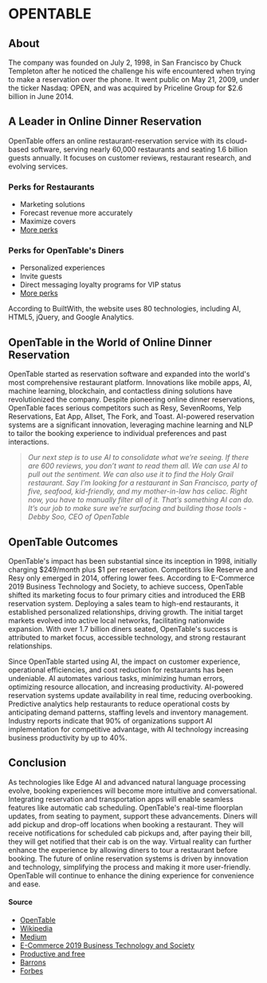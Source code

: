 # OPENTABLE
## About 
 The company was founded on July 2, 1998, in San Francisco by Chuck Templeton after he noticed the challenge his wife encountered when trying to make a reservation over the phone. It went public on May 21, 2009, under the ticker Nasdaq: OPEN, and was acquired by Priceline Group for $2.6 billion in June 2014.
## A Leader in Online Dinner Reservation
OpenTable offers an online restaurant-reservation service with its cloud-based software, serving nearly 60,000 restaurants and seating 1.6 billion guests annually. It focuses on customer reviews, restaurant research, and evolving services.

### Perks for Restaurants
- Marketing solutions
- Forecast revenue more accurately
- Maximize covers
- [More perks](https://help.opentable.com/s/article/The-Secret-Behind-OpenTable-s-Real-Time-Reservations-1505260791871?language=en_US)
### Perks for OpenTable's Diners
- Personalized experiences
- Invite guests
- Direct messaging loyalty programs for VIP status
- [More perks](https://restaurant.opentable.com/)

According to BuiltWith, the website uses 80 technologies, including AI, HTML5, jQuery, and Google Analytics.
## OpenTable in the World of Online Dinner Reservation
OpenTable started as reservation software and expanded into the world's most comprehensive restaurant platform. Innovations like mobile apps, AI, machine learning, blockchain, and contactless dining solutions have revolutionized the company. Despite pioneering online dinner reservations, OpenTable faces serious competitors such as Resy, SevenRooms, Yelp Reservations, Eat App, Allset, The Fork, and Toast. AI-powered reservation systems are a significant innovation, leveraging machine learning and NLP to tailor the booking experience to individual preferences and past interactions.
>*Our next step is to use AI to consolidate what we’re seeing. If there are 600 reviews, you don’t want to read them all. We can use AI to pull out the sentiment. We can also use it to find the Holy Grail restaurant. Say I’m looking for a restaurant in San Francisco, party of five, seafood, kid-friendly, and my mother-in-law has celiac. Right now, you have to manually filter all of it. That’s something AI can do. It’s our job to make sure we’re surfacing and building those tools*
*- Debby Soo, CEO of OpenTable*
## OpenTable Outcomes
OpenTable's impact has been substantial since its inception in 1998, initially charging $249/month plus $1 per reservation. Competitors like Reserve and Resy only emerged in 2014, offering lower fees. According to E-Commerce 2019 Business Technology and Society, to achieve success, OpenTable shifted its marketing focus to four primary cities and introduced the ERB reservation system. Deploying a sales team to high-end restaurants, it established personalized relationships, driving growth. The initial target markets evolved into active local networks, facilitating nationwide expansion. With over 1.7 billion diners seated, OpenTable's success is attributed to market focus, accessible technology, and strong restaurant relationships.

Since OpenTable started using AI, the impact on customer experience, operational efficiencies, and cost reduction for restaurants has been undeniable. AI automates various tasks, minimizing human errors, optimizing resource allocation, and increasing productivity.
AI-powered reservation systems update availability in real time, reducing overbooking. Predictive analytics help restaurants to reduce operational costs by anticipating demand patterns, staffing levels and inventory management.
Industry reports indicate that 90% of organizations support AI implementation for competitive advantage, with AI technology increasing business productivity by up to 40%.
## Conclusion
As technologies like Edge AI and advanced natural language processing evolve, booking experiences will become more intuitive and conversational. Integrating reservation and transportation apps will enable seamless features like automatic cab scheduling. OpenTable's real-time floorplan updates, from seating to payment, support these advancements. Diners will add pickup and drop-off locations when booking a restaurant. They will receive notifications for scheduled cab pickups and, after paying their bill, they will get notified that their cab is on the way. Virtual reality can further enhance the experience by allowing diners to tour a restaurant before booking. 
The future of online reservation systems is driven by innovation and technology, simplifying the process and making it more user-friendly. OpenTable will continue to enhance the dining experience for convenience and ease.
#### Source
- [OpenTable](https://restaurant.opentable.com/diner-network/)
- [Wikipedia](https://en.wikipedia.org/wiki/OpenTable)
- [Medium](https://medium.com/@deondeapp/revolutionizing-the-dining-experience-the-future-of-reservations-in-restaurant-booking-systems-d5680210425c)
- [E-Commerce 2019 Business Technology and Society](https://www.amazon.com/Commerce-2019-Business-Technology-Society/dp/0134998456)
- [Productive and free](https://www.productiveandfree.com/)
- [Barrons](https://www.barrons.com/articles/ai-is-coming-to-a-restaurant-near-you-says-opentable-ceo-debby-soo-bd5db070)
- [Forbes](https://www.forbes.com/sites/carlypage/2020/10/01/ai-has-resulted-in-ethical-issues-for-90-of-businesses/?sh=6e2bcb073ff0)